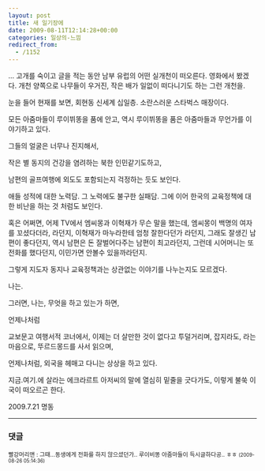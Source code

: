 ```yaml
---
layout: post
title: 새 일기장에
date: 2009-08-11T12:14:28+00:00
categories: 일상의-느낌
redirect_from:
  - /1152
---
```


... 고개를 숙이고 글을 적는 동안 남부 유럽의 어떤 실개천이 떠오른다. 영화에서 봤겠다. 개천 양쪽으로 나무들이 우거진, 작은 배가 일없이 떠다니기도 하는 그런 개천을.

눈을 들어 현재를 보면, 회현동 신세계 십일층. 소란스러운 스타벅스 매장이다.

모든 아줌마들이 루이뷔똥을 품에 안고, 역시 루이뷔똥을 품은 아줌마들과 무언가를 이야기하고 있다.

그들의 얼굴은 너무나 진지해서,

작은 별 동지의 건강을 염려하는 북한 인민같기도하고,

남편의 골프여행에 외도도 포함되는지 걱정하는 듯도 보인다.

애들 성적에 대한 노력담. 그 노력에도 불구한 실패담. 그에 이어 한국의 교육정책에 대한 비난을 하는 것 처럼도 보인다.

혹은 어쩌면, 어제 TV에서 엠씨몽과 이혁재가 무슨 말을 했는데, 엠씨몽이 백명의 여자를 꼬셨다더라, 라던지, 이혁재가 마누라한테 엄청 잘한다던가 라던지, 그래도 잘생긴 남편이 좋다던지, 역시 남편은 돈 잘벌어다주는 남편이 최고라던지, 그런데 시어머니는 또 전화를 했다던지, 이민가면 안볼수 있을까라던지.

그렇게 지도자 동지나 교육정책과는 상관없는 이야기를 나누는지도 모르겠다.

나는.

그러면, 나는, 무엇을 하고 있는가 하면,

언제나처럼

교보문고 여행서적 코너에서, 이제는 더 살만한 것이 없다고 투덜거리며, 잡지라도, 라는마음으로, 뚜르드몽드를 사서 읽으며,

언제나처럼, 외국을 헤매고 다니는 상상을 하고 있다.

지금.여기.에 살라는 에크라르트 아저씨의 말에 열심히 밑줄을 긋다가도, 이렇게 불쑥 이국이 떠오르곤 한다.

2009.7.21 명동

* * *

### 댓글



<!--- cmt:1193 --->
<!--- mail: --->
<!--- parent:0 --->

<small class=comment>빨강머리앤 : 그때...동생에게 전화를 하지 않으셨던가.. 루이비똥 아줌마들이 득시글하다공.. ㅎㅎ <small>(2009-08-26 05:14:36)</small></small>

